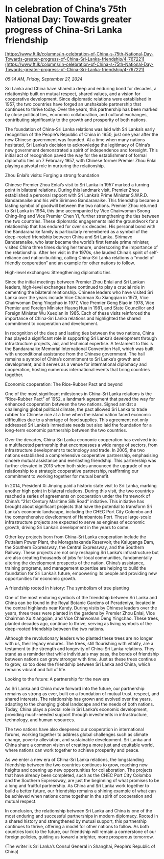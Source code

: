 # In celebration of China’s 75th National Day: Towards greater progress of China-Sri Lanka friendship

[https://www.ft.lk/columns/In-celebration-of-China-s-75th-National-Day-Towards-greater-progress-of-China-Sri-Lanka-friendship/4-767221](https://www.ft.lk/columns/In-celebration-of-China-s-75th-National-Day-Towards-greater-progress-of-China-Sri-Lanka-friendship/4-767221)

*05:14 AM, Friday, September 27, 2024*

Sri Lanka and China have shared a deep and enduring bond for decades, a relationship built on mutual respect, shared values, and a vision for cooperative development. Since diplomatic relations were established in 1957, the two countries have forged an unshakable partnership that continues to thrive today. Over the years, this partnership has been marked by close political ties, economic collaboration, and cultural exchanges, contributing significantly to the growth and prosperity of both nations.

The foundation of China-Sri Lanka relations was laid with Sri Lanka’s early recognition of the People’s Republic of China in 1950, just one year after the new Chinese government was founded. At a time when many nations hesitated, Sri Lanka’s decision to acknowledge the legitimacy of China’s new government demonstrated a spirit of independence and foresight. This initial act of recognition paved the way for the establishment of formal diplomatic ties on 7 February 1957, with Chinese former Premier Zhou Enlai playing a pivotal role in nurturing the relationship.

Zhou Enlai’s visits: Forging a strong foundation

Chinese Premier Zhou Enlai’s visit to Sri Lanka in 1957 marked a turning point in bilateral relations. During this landmark visit, Premier Zhou established a personal rapport with Sri Lanka’s Prime Minister S.W.R.D. Bandaranaike and his wife Sirimavo Bandaranaike. This friendship became a lasting symbol of goodwill between the two nations. Premier Zhou returned to Sri Lanka in 1964, this time accompanied by Vice Chairwoman Soong Ching-ling and Vice Premier Chen Yi, further strengthening the ties between the two countries. These diplomatic engagements laid the groundwork for a relationship that has endured for over six decades. His personal bond with the Bandaranaike family is particularly remembered as a symbol of the deep-rooted friendship between China and Sri Lanka. Sirimavo Bandaranaike, who later became the world’s first female prime minister, visited China three times during her tenure, underscoring the importance of the relationship. After her visit in the 1970s, she lauded China’s spirit of self-reliance and nation-building, calling China-Sri Lanka relations a “model of friendly cooperation” and an example for other nations to follow.

High-level exchanges: Strengthening diplomatic ties

Since the initial meetings between Premier Zhou Enlai and Sri Lankan leaders, high-level exchanges have continued to play a crucial role in cementing the bilateral relationship. Chinese leaders who have visited Sri Lanka over the years include Vice Chairman Xu Xiangqian in 1973, Vice Chairwoman Deng Yingchao in 1977, Vice Premier Geng Biao in 1978, Vice Premier and Foreign Minister Huang Hua in 1981, and State Councillor and Foreign Minister Wu Xueqian in 1985. Each of these visits reinforced the importance of China-Sri Lanka relations and highlighted the shared commitment to cooperation and development.

In recognition of the deep and lasting ties between the two nations, China has played a significant role in supporting Sri Lanka’s development through infrastructure projects, aid, and technical expertise. A testament to this is the Bandaranaike Memorial International Convention Hall, which was built with unconditional assistance from the Chinese government. The hall remains a symbol of China’s commitment to Sri Lanka’s growth and development, and it serves as a venue for international diplomacy and cooperation, hosting numerous international events that bring countries together.

Economic cooperation: The Rice-Rubber Pact and beyond

One of the most significant milestones in China-Sri Lanka relations is the “Rice-Rubber Pact” of 1952, a landmark agreement that paved the way for enhanced cooperation between the two nations. Signed amidst a challenging global political climate, the pact allowed Sri Lanka to trade rubber for Chinese rice at a time when the island nation faced economic difficulties due to a shortage of food supplies. This agreement not only addressed Sri Lanka’s immediate needs but also laid the foundation for a long-term economic partnership between the two countries.

Over the decades, China-Sri Lanka economic cooperation has evolved into a multifaceted partnership that encompasses a wide range of sectors, from infrastructure development to technology and trade. In 2005, the two nations established a comprehensive cooperative partnership, emphasising sincere mutual assistance and everlasting friendship. This partnership was further elevated in 2013 when both sides announced the upgrade of our relationship to a strategic cooperative partnership, reaffirming our commitment to working together for mutual benefit.

In 2014, President Xi Jinping paid a historic state visit to Sri Lanka, marking another high point in bilateral relations. During this visit, the two countries reached a series of agreements on cooperation under the framework of China’s “21st Century Maritime Silk Road” initiative. This initiative has brought about significant projects that have the potential to transform Sri Lanka’s economic landscape, including the CHEC Port City Colombo and the comprehensive development of Hambantota Port. These large-scale infrastructure projects are expected to serve as engines of economic growth, driving Sri Lanka’s development in the years to come.

Other key projects born from China-Sri Lanka cooperation include the Puttalam Power Plant, the Moragahakanda Reservoir, the Kaluganga Dam, the Southern Expressway, the Central Expressway, and the Southern Railway. These projects are not only reshaping Sri Lanka’s infrastructure but are also creating thousands of jobs for local communities, fundamentally altering the development prospects of the nation. China’s assistance, training programs, and management expertise are helping to build the foundation for Sri Lanka’s future, empowering its people and providing new opportunities for economic growth.

A friendship rooted in history: The symbolism of tree planting

One of the most enduring symbols of the friendship between Sri Lanka and China can be found in the Royal Botanic Gardens of Peradeniya, located in the central highlands near Kandy. During visits by Chinese leaders over the years, three trees were planted in the gardens by Premier Zhou Enlai, Vice Chairman Xu Xiangqian, and Vice Chairwoman Deng Yingchao. These trees, planted decades ago, continue to thrive, serving as living symbols of the deep-rooted friendship between the two nations.

Although the revolutionary leaders who planted these trees are no longer with us, their legacy endures. The trees, still flourishing with vitality, are a testament to the strength and longevity of China-Sri Lanka relations. They stand as a reminder that while individuals may pass, the bonds of friendship between nations can grow stronger with time. Just as these trees continue to grow, so too does the friendship between Sri Lanka and China, which remains vibrant and full of life.

Looking to the future: A partnership for the new era

As Sri Lanka and China move forward into the future, our partnership remains as strong as ever, built on a foundation of mutual trust, respect, and shared interests. The relationship has grown and evolved over the years, adapting to the changing global landscape and the needs of both nations. Today, China plays a pivotal role in Sri Lanka’s economic development, providing much-needed support through investments in infrastructure, technology, and human resources.

The two nations have also deepened our cooperation in international forums, working together to address global challenges such as climate change, poverty alleviation, and sustainable development. Sri Lanka and China share a common vision of creating a more just and equitable world, where nations can work together to achieve prosperity and peace.

As we enter a new era of China-Sri Lanka relations, the longstanding friendship between the two countries continues to grow, reaching new heights and opening up new opportunities for collaboration. The projects that have already been completed, such as the CHEC Port City Colombo and the Southern Expressway, are just the beginning of what promises to be a long and fruitful partnership. As China and Sri Lanka work together to build a better future, our friendship remains a shining example of what can be achieved when nations come together in the spirit of cooperation and mutual respect.

In conclusion, the relationship between Sri Lanka and China is one of the most enduring and successful partnerships in modern diplomacy. Rooted in a shared history and strengthened by mutual support, this partnership continues to thrive, offering a model for other nations to follow. As both countries look to the future, our friendship will remain a cornerstone of our foreign policies, guiding us toward a brighter, more prosperous tomorrow.

(The writer is Sri Lanka’s Consul General in Shanghai, People’s Republic of China)

